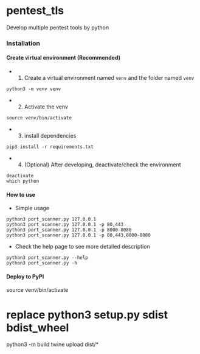 # pentest_tls
Develop multiple pentest tools by python

### Installation
#### Create virtual environment (Recommended)
- 1. Create a virtual environment named `venv` and the folder named `venv`
```
python3 -m venv venv
```
- 2. Activate the venv
```
source venv/bin/activate
```
- 3. install dependencies
```
pip3 install -r requirements.txt
```
- 4. (Optional) After developing, deactivate/check the environment
```
deactivate
which python
```

#### How to use
- Simple usage
```
python3 port_scanner.py 127.0.0.1
python3 port_scanner.py 127.0.0.1 -p 80,443
python3 port_scanner.py 127.0.0.1 -p 8000-8080
python3 port_scanner.py 127.0.0.1 -p 80,443,8000-8080
```
- Check the help page to see more detailed description
```
python3 port_scanner.py --help
python3 port_scanner.py -h
```

#### Deploy to PyPI
source venv/bin/activate
# replace python3 setup.py sdist bdist_wheel
python3 -m build
twine upload dist/*